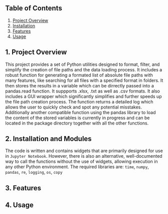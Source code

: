## Table of Contents
1. [Project Overview](#project-overview)
2. [Installation](#installation)
3. [Features](#features)
4. [Usage](#usage)

## 1. Project Overview
This project provides a set of Python utilities designed to format, filter, and simplify the creation of file paths and the data loading process. It includes a robust function for generating a formated list of absolute file paths with many features, like searching for all files with a specified format in folders. It then stores the results in a variable which can be dirrectly passed into a pandas.read function. It suppports .xlsx, .txt as well as .csv formats. It also includes a GUI wrapper which significantly simplifies and further speeds up the file path creation process. The function returns a detailed log which allows the user to quickly check and spot any potential misstakes. Additionally another compatible function using the pandas library to load the content of the stored variables is currently in progress and can be located in the package directory together with all the other functions.

## 2. Installation and Modules
The code is written and contains widgets that are primarily designed for use in `Jupyter Notebook`. However, there is also an alternative, well-documented way to call the functions without the use of widgets, allowing execution in any other Python environment.
The required libraries are: `time`, `numpy`, `pandas`, `re`, `logging`, `os`, `copy`

## 3. Features

## 4. Usage

